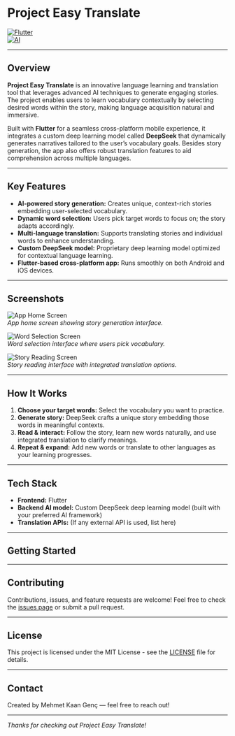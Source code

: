 # Project Easy Translate

[![Flutter](https://img.shields.io/badge/Flutter-Project-blue.svg)](https://flutter.dev/)  
[![AI](https://img.shields.io/badge/AI-Custom%20DeepSeek-orange.svg)]()

---

## Overview

**Project Easy Translate** is an innovative language learning and translation tool that leverages advanced AI techniques to generate engaging stories. The project enables users to learn vocabulary contextually by selecting desired words within the story, making language acquisition natural and immersive.

Built with **Flutter** for a seamless cross-platform mobile experience, it integrates a custom deep learning model called **DeepSeek** that dynamically generates narratives tailored to the user’s vocabulary goals. Besides story generation, the app also offers robust translation features to aid comprehension across multiple languages.

---

## Key Features

- **AI-powered story generation:** Creates unique, context-rich stories embedding user-selected vocabulary.  
- **Dynamic word selection:** Users pick target words to focus on; the story adapts accordingly.  
- **Multi-language translation:** Supports translating stories and individual words to enhance understanding.  
- **Custom DeepSeek model:** Proprietary deep learning model optimized for contextual language learning.  
- **Flutter-based cross-platform app:** Runs smoothly on both Android and iOS devices.  

---

## Screenshots

![App Home Screen](https://github.com/user-attachments/assets/681466b6-7dee-4f1a-a1c8-4de3e3ae792a)  
*App home screen showing story generation interface.*

![Word Selection Screen](https://github.com/user-attachments/assets/c38d518e-10ee-4006-9fb4-7e24c3b3dcf6)  
*Word selection interface where users pick vocabulary.*

![Story Reading Screen](https://github.com/user-attachments/assets/9fea3d30-0d3a-4f07-9ad8-bc004bc94692)  
*Story reading interface with integrated translation options.*


---

## How It Works

1. **Choose your target words:** Select the vocabulary you want to practice.  
2. **Generate story:** DeepSeek crafts a unique story embedding those words in meaningful contexts.  
3. **Read & interact:** Follow the story, learn new words naturally, and use integrated translation to clarify meanings.  
4. **Repeat & expand:** Add new words or translate to other languages as your learning progresses.

---

## Tech Stack

- **Frontend:** Flutter  
- **Backend AI model:** Custom DeepSeek deep learning model (built with your preferred AI framework)  
- **Translation APIs:** (If any external API is used, list here)  

---

## Getting Started

<!-- Add installation steps, how to run the app locally, API keys if any, etc. -->

---

## Contributing

Contributions, issues, and feature requests are welcome! Feel free to check the [issues page](#) or submit a pull request.

---

## License

This project is licensed under the MIT License - see the [LICENSE](LICENSE) file for details.

---

## Contact

Created by Mehmet Kaan Genç — feel free to reach out!

---

*Thanks for checking out Project Easy Translate!*
